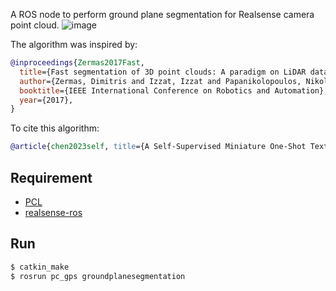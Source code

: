 A ROS node to perform ground plane segmentation for Realsense camera point cloud.
![image](https://github.com/mszuyx/pc_groundPlaneSegmentation/assets/37651144/0d1806c7-028f-4787-9d31-e128e1ee3f98)

The algorithm was inspired by:
```bib
@inproceedings{Zermas2017Fast,
  title={Fast segmentation of 3D point clouds: A paradigm on LiDAR data for autonomous vehicle applications},
  author={Zermas, Dimitris and Izzat, Izzat and Papanikolopoulos, Nikolaos},
  booktitle={IEEE International Conference on Robotics and Automation},
  year={2017},
}
```
To cite this algorithm:
```bib
@article{chen2023self, title={A Self-Supervised Miniature One-Shot Texture Segmentation (MOSTS) Model for Real-Time Robot Navigation and Embedded Applications}, author={Chen, Yu and Rastogi, Chirag and Zhou, Zheyu and Norris, William R}, journal={arXiv preprint arXiv:2306.08814}, year={2023} }
```
## Requirement
* [PCL](https://github.com/PointCloudLibrary/pcl)
* [realsense-ros](https://github.com/IntelRealSense/realsense-ros)


## Run
```bash
$ catkin_make
$ rosrun pc_gps groundplanesegmentation
```


